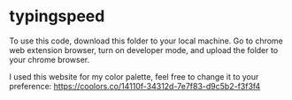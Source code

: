 # typingspeed

To use this code, download this folder to your local machine. Go to chrome web extension browser, turn on developer mode, and upload the folder to your chrome browser. 

I used this website for my color palette, feel free to change it to your preference:
https://coolors.co/14110f-34312d-7e7f83-d9c5b2-f3f3f4